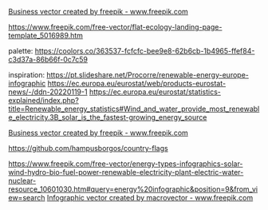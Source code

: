 <a href='https://www.freepik.com/vectors/business'>Business vector created by freepik - www.freepik.com</a>

https://www.freepik.com/free-vector/flat-ecology-landing-page-template_5016989.htm


palette:
https://coolors.co/363537-fcfcfc-bee9e8-62b6cb-1b4965-ffef84-c3d37a-86b66f-0c7c59


inspiration: 
https://pt.slideshare.net/Procorre/renewable-energy-europe-infographic
https://ec.europa.eu/eurostat/web/products-eurostat-news/-/ddn-20220119-1
https://ec.europa.eu/eurostat/statistics-explained/index.php?title=Renewable_energy_statistics#Wind_and_water_provide_most_renewable_electricity.3B_solar_is_the_fastest-growing_energy_source





<a href="https://www.freepik.com/vectors/business">Business vector created by freepik - www.freepik.com</a>


https://github.com/hampusborgos/country-flags


https://www.freepik.com/free-vector/energy-types-infographics-solar-wind-hydro-bio-fuel-power-renewable-electricity-plant-electric-water-nuclear-resource_10601030.htm#query=energy%20infographic&position=9&from_view=search
<a href='https://www.freepik.com/vectors/infographic'>Infographic vector created by macrovector - www.freepik.com</a>
